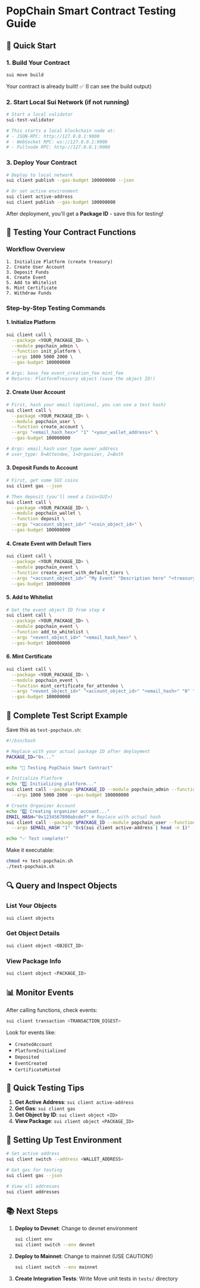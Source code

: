 # PopChain Smart Contract Testing Guide

## 🚀 Quick Start

### 1. Build Your Contract
```bash
sui move build
```

Your contract is already built! ✅ (I can see the build output)

### 2. Start Local Sui Network (if not running)
```bash
# Start a local validator
sui-test-validator

# This starts a local blockchain node at:
# - JSON-RPC: http://127.0.0.1:9000
# - WebSocket RPC: ws://127.0.0.1:9000
# - Fullnode RPC: http://127.0.0.1:9000
```

### 3. Deploy Your Contract
```bash
# Deploy to local network
sui client publish --gas-budget 100000000 --json

# Or set active environment
sui client active-address
sui client publish --gas-budget 100000000
```

After deployment, you'll get a **Package ID** - save this for testing!

## 📝 Testing Your Contract Functions

### Workflow Overview

```
1. Initialize Platform (create treasury)
2. Create User Account
3. Deposit Funds
4. Create Event
5. Add to Whitelist
6. Mint Certificate
7. Withdraw Funds
```

### Step-by-Step Testing Commands

#### 1. Initialize Platform
```bash
sui client call \
  --package <YOUR_PACKAGE_ID> \
  --module popchain_admin \
  --function init_platform \
  --args 1000 5000 2000 \
  --gas-budget 100000000

# Args: base_fee event_creation_fee mint_fee
# Returns: PlatformTreasury object (save the object ID!)
```

#### 2. Create User Account
```bash
# First, hash your email (optional, you can use a test hash)
sui client call \
  --package <YOUR_PACKAGE_ID> \
  --module popchain_user \
  --function create_account \
  --args "<email_hash_hex>" "1" "<your_wallet_address>" \
  --gas-budget 100000000

# Args: email_hash user_type owner_address
# user_type: 0=Attendee, 1=Organizer, 2=Both
```

#### 3. Deposit Funds to Account
```bash
# First, get some SUI coins
sui client gas --json

# Then deposit (you'll need a Coin<SUI>)
sui client call \
  --package <YOUR_PACKAGE_ID> \
  --module popchain_wallet \
  --function deposit \
  --args "<account_object_id>" "<coin_object_id>" \
  --gas-budget 100000000
```

#### 4. Create Event with Default Tiers
```bash
sui client call \
  --package <YOUR_PACKAGE_ID> \
  --module popchain_event \
  --function create_event_with_default_tiers \
  --args "<account_object_id>" "My Event" "Description here" "<treasury_object_id>" \
  --gas-budget 100000000
```

#### 5. Add to Whitelist
```bash
# Get the event object ID from step 4
sui client call \
  --package <YOUR_PACKAGE_ID> \
  --module popchain_event \
  --function add_to_whitelist \
  --args "<event_object_id>" "<email_hash_hex>" \
  --gas-budget 100000000
```

#### 6. Mint Certificate
```bash
sui client call \
  --package <YOUR_PACKAGE_ID> \
  --module popchain_event \
  --function mint_certificate_for_attendee \
  --args "<event_object_id>" "<account_object_id>" "<email_hash>" "0" "<treasury_object_id>" \
  --gas-budget 100000000
```

## 🧪 Complete Test Script Example

Save this as `test-popchain.sh`:

```bash
#!/bin/bash

# Replace with your actual package ID after deployment
PACKAGE_ID="0x..."

echo "🧪 Testing PopChain Smart Contract"

# Initialize Platform
echo "1️⃣ Initializing platform..."
sui client call --package $PACKAGE_ID --module popchain_admin --function init_platform \
  --args 1000 5000 2000 --gas-budget 100000000

# Create Organizer Account
echo "2️⃣ Creating organizer account..."
EMAIL_HASH="0x1234567890abcdef" # Replace with actual hash
sui client call --package $PACKAGE_ID --module popchain_user --function create_account \
  --args $EMAIL_HASH "1" "0x$(sui client active-address | head -n 1)" --gas-budget 100000000

echo "✅ Test complete!"
```

Make it executable:
```bash
chmod +x test-popchain.sh
./test-popchain.sh
```

## 🔍 Query and Inspect Objects

### List Your Objects
```bash
sui client objects
```

### Get Object Details
```bash
sui client object <OBJECT_ID>
```

### View Package Info
```bash
sui client object <PACKAGE_ID>
```

## 📊 Monitor Events

After calling functions, check events:
```bash
sui client transaction <TRANSACTION_DIGEST>
```

Look for events like:
- `CreatedAccount`
- `PlatformInitialized`
- `Deposited`
- `EventCreated`
- `CertificateMinted`

## 🎯 Quick Testing Tips

1. **Get Active Address**: `sui client active-address`
2. **Get Gas**: `sui client gas`
3. **Get Object by ID**: `sui client object <ID>`
4. **View Package**: `sui client object <PACKAGE_ID>`

## 🔐 Setting Up Test Environment

```bash
# Set active address
sui client switch --address <WALLET_ADDRESS>

# Get gas for testing
sui client gas --json

# View all addresses
sui client addresses
```

## 📚 Next Steps

1. **Deploy to Devnet**: Change to devnet environment
   ```bash
   sui client env
   sui client switch --env devnet
   ```

2. **Deploy to Mainnet**: Change to mainnet (USE CAUTION!)
   ```bash
   sui client switch --env mainnet
   ```

3. **Create Integration Tests**: Write Move unit tests in `tests/` directory

